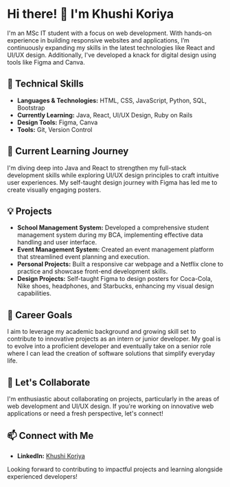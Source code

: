 # Hi there! 👋 I'm Khushi Koriya

I'm an MSc IT student with a focus on web development. With hands-on experience in building responsive websites and applications, I’m continuously expanding my skills in the latest technologies like React and UI/UX design. Additionally, I've developed a knack for digital design using tools like Figma and Canva.

## 🔧 Technical Skills
- **Languages & Technologies:** HTML, CSS, JavaScript, Python, SQL, Bootstrap
- **Currently Learning:** Java, React, UI/UX Design, Ruby on Rails
- **Design Tools:** Figma, Canva
- **Tools:** Git, Version Control

## 🌱 Current Learning Journey
I'm diving deep into Java and React to strengthen my full-stack development skills while exploring UI/UX design principles to craft intuitive user experiences. My self-taught design journey with Figma has led me to create visually engaging posters.

## 💡 Projects
- **School Management System:** Developed a comprehensive student management system during my BCA, implementing effective data handling and user interface.
- **Event Management System:** Created an event management platform that streamlined event planning and execution.
- **Personal Projects:** Built a responsive car webpage and a Netflix clone to practice and showcase front-end development skills.
- **Design Projects:** Self-taught Figma to design posters for Coca-Cola, Nike shoes, headphones, and Starbucks, enhancing my visual design capabilities.

## 🎯 Career Goals
I aim to leverage my academic background and growing skill set to contribute to innovative projects as an intern or junior developer. My goal is to evolve into a proficient developer and eventually take on a senior role where I can lead the creation of software solutions that simplify everyday life.

## 🤝 Let's Collaborate
I'm enthusiastic about collaborating on projects, particularly in the areas of web development and UI/UX design. If you're working on innovative web applications or need a fresh perspective, let's connect!

## 📫 Connect with Me
- **LinkedIn:** [Khushi Koriya](https://www.linkedin.com/in/khushi-koriya-7a047b2a9)

Looking forward to contributing to impactful projects and learning alongside experienced developers!


